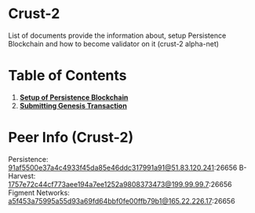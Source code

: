 # Crust-2

List of documents provide the information about, setup Persistence Blockchain and how to become validator on it (crust-2 alpha-net)

# Table of Contents

1. **[Setup of Persistence Blockchain](./documents/1.setup.md)**
2. **[Submitting Genesis Transaction](./documents/2.gentx.md)**

# Peer Info (Crust-2)

Persistence: 91af5500e37a4c4933f45da85e46ddc317991a91@51.83.120.241:26656
B-Harvest: 1757e72c44cf773aee194a7ee1252a9808373473@199.99.99.7:26656
Figment Networks: a5f453a75995a55d93a69fd64bbf0fe00ffb79b1@165.22.226.17:26656
